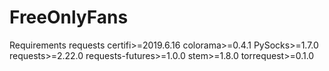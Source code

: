 # FreeOnlyFans
Requirements
requests
certifi>=2019.6.16
colorama>=0.4.1
PySocks>=1.7.0
requests>=2.22.0
requests-futures>=1.0.0
stem>=1.8.0 
torrequest>=0.1.0
